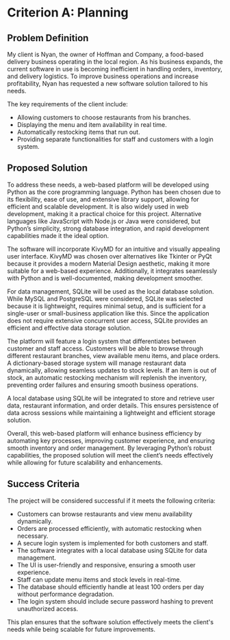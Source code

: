 # Criterion A: Planning

## Problem Definition
My client is Nyan, the owner of Hoffman and Company, a food-based delivery business operating in the local region. As his business expands, the current software in use is becoming inefficient in handling orders, inventory, and delivery logistics. To improve business operations and increase profitability, Nyan has requested a new software solution tailored to his needs.

The key requirements of the client include:
- Allowing customers to choose restaurants from his branches.
- Displaying the menu and item availability in real time.
- Automatically restocking items that run out.
- Providing separate functionalities for staff and customers with a login system.

## Proposed Solution
To address these needs, a web-based platform will be developed using Python as the core programming language. Python has been chosen due to its flexibility, ease of use, and extensive library support, allowing for efficient and scalable development. It is also widely used in web development, making it a practical choice for this project. Alternative languages like JavaScript with Node.js or Java were considered, but Python’s simplicity, strong database integration, and rapid development capabilities made it the ideal option.

The software will incorporate KivyMD for an intuitive and visually appealing user interface. KivyMD was chosen over alternatives like Tkinter or PyQt because it provides a modern Material Design aesthetic, making it more suitable for a web-based experience. Additionally, it integrates seamlessly with Python and is well-documented, making development smoother.

For data management, SQLite will be used as the local database solution. While MySQL and PostgreSQL were considered, SQLite was selected because it is lightweight, requires minimal setup, and is sufficient for a single-user or small-business application like this. Since the application does not require extensive concurrent user access, SQLite provides an efficient and effective data storage solution.

The platform will feature a login system that differentiates between customer and staff access. Customers will be able to browse through different restaurant branches, view available menu items, and place orders. A dictionary-based storage system will manage restaurant data dynamically, allowing seamless updates to stock levels. If an item is out of stock, an automatic restocking mechanism will replenish the inventory, preventing order failures and ensuring smooth business operations.

A local database using SQLite will be integrated to store and retrieve user data, restaurant information, and order details. This ensures persistence of data across sessions while maintaining a lightweight and efficient storage solution.

Overall, this web-based platform will enhance business efficiency by automating key processes, improving customer experience, and ensuring smooth inventory and order management. By leveraging Python’s robust capabilities, the proposed solution will meet the client’s needs effectively while allowing for future scalability and enhancements.

## Success Criteria
The project will be considered successful if it meets the following criteria:
- Customers can browse restaurants and view menu availability dynamically.
- Orders are processed efficiently, with automatic restocking when necessary.
- A secure login system is implemented for both customers and staff.
- The software integrates with a local database using SQLite for data management.
- The UI is user-friendly and responsive, ensuring a smooth user experience.
- Staff can update menu items and stock levels in real-time.
- The database should efficiently handle at least 100 orders per day without performance degradation.
- The login system should include secure password hashing to prevent unauthorized access.

This plan ensures that the software solution effectively meets the client's needs while being scalable for future improvements.

